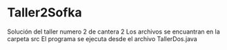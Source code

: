 # Taller2Sofka
Solución del taller numero 2 de cantera 2 
Los archivos se encuantran en la carpeta src
El programa se ejecuta desde el archivo TallerDos.java
